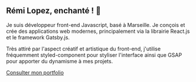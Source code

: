 ## Rémi Lopez, enchanté ! 👋

Je suis développeur front-end Javascript, basé à Marseille. Je conçois et crée des applications web modernes, principalement via la librairie React.js et le framework Gatsby.js.  

Très attiré par l'aspect créatif et artistique du front-end, j'utilise fréquemment styled-component pour styliser l'interface ainsi que GSAP pour apporter du dynamisme à mes projets.  


[Consulter mon portfolio](http://remilopez.com "lien vers le portfolio remilopez.com")
